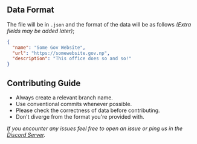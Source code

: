 <h2>Data Format</h2>

The file will be in `.json` and the format of the data will be as follows _(Extra fields may be added later)_;

```json
{
  "name": "Some Gov Website",
  "url": "https://somewebsite.gov.np",
  "description": "This office does so and so!"
}
```

<h2>Contributing Guide</h2>

- Always create a relevant branch name.
- Use conventional commits whenever possible.
- Please check the correctness of data before contributing.
- Don't diverge from the format you're provided with.

_If you encounter any issues feel free to open an issue or ping us in the [Discord Server](http://discord.gg/7jwZaa8WDr)._
